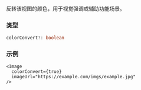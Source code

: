 反转该视图的颜色，用于视觉强调或辅助功能场景。

### 类型

```ts
colorConvert?: boolean
```

### 示例

```tsx
<Image
  colorConvert={true}
  imageUrl="https://example.com/imgs/example.jpg"
/>
```
